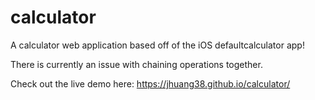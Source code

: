 # calculator
A calculator web application based off of the iOS defaultcalculator app!

There is currently an issue with chaining operations together.

Check out the live demo here: https://jhuang38.github.io/calculator/
